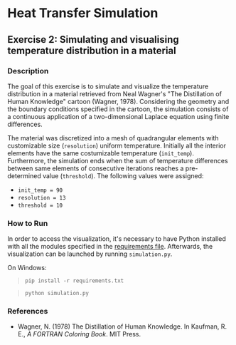 # Heat Transfer Simulation
## Exercise 2: Simulating and visualising temperature distribution in a material

### Description

The goal of this exercise is to simulate and visualize the temperature distribution in a material retrieved from Neal Wagner's "The Distillation of Human Knowledge" cartoon (Wagner, 1978). Considering the geometry and the boundary conditions specified in the cartoon, the simulation consists of a continuous application of a two-dimensional Laplace equation using finite differences.

The material was discretized into a mesh of quadrangular elements with customizable size (`resolution`) uniform temperature. Initially all the interior elements have the same costumizable temperature (`init_temp`). Furthermore, the simulation ends when the sum of temperature differences between same elements of consecutive iterations reaches a pre-determined value (`threshold`). The following values were assigned:

- `init_temp = 90`
- `resolution = 13`
- `threshold = 10`

### How to Run

In order to access the visualization, it's necessary to have Python installed with all the modules specified in the [requirements file](requirements.txt). Afterwards, the visualization can be launched by running `simulation.py`.

On Windows:

> `pip install -r requirements.txt`

> `python simulation.py`

### References

- Wagner, N. (1978) The Distillation of Human Knowledge. In Kaufman, R. E., *A FORTRAN Coloring Book*. MIT Press.